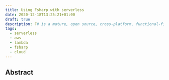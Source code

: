 ```yaml
---
title: Using Fsharp with serverless
date: 2020-12-18T13:25:21+01:00
draft: true
description: F# is a mature, open source, cross-platform, functional-first programming language. It empowers users and organizations to tackle complex computing problems with simple, maintainable and robust code.
tags:
  - serverless
  - aws
  - lambda
  - fsharp
  - cloud
---
```


## Abstract
